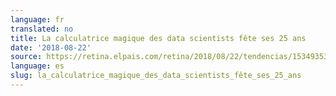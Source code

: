 ```yaml
---
language: fr
translated: no
title: La calculatrice magique des data scientists fête ses 25 ans
date: '2018-08-22'
source: https://retina.elpais.com/retina/2018/08/22/tendencias/1534935352_747125.html
language: es
slug: la_calculatrice_magique_des_data_scientists_fête_ses_25_ans
---
```





